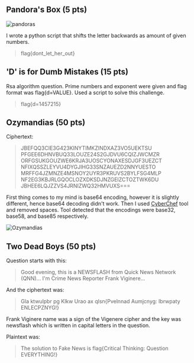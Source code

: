 ## Pandora's Box (5 pts)
![pandoras](https://i.ibb.co/vdry0ZC/pandoras.png)

I wrote a python script that shifts the letter backwards as amount of given numbers.

>flag{dont_let_her_out}

## 'D' is for Dumb Mistakes (15 pts)
Rsa algorithm question. Prime numbers and exponent were given and flag format was flag{d=VALUE}. Used a script to solve this challenge.

>flag{d=1457215}

## Ozymandias (50 pts)
Ciphertext:
> JBEFQQ3CIE3G423KINYTIMKZINDXAZ3VO5UEKTSU PFGEE6DHNVBUQ33LOUZE24S2GJDVU6CQIZJWCMZR ORFGSUKGOUZWE6KRJA3UOSCYONAXESDJGF3UEZCT NFIXQSSZLEYVU4DYGJIHG33SNZAUEZD2NNYUESTO MRFFG4JZMNZE4MSNOY2UYR3PKRUVS2BYLFSG4MLP NF2EG3KBJRLGQOCLOZXDKSDJNZGEIZCTOZTWK6DU JBHEE6LQJZZVS4JRNIZWQ32HMVUXS===

First thing comes to my mind is base64 encoding, however it is slightly different, hence base64 decoding didn't work. Then I used [CyberChef](https://gchq.github.io/CyberChef/) tool and removed spaces. Tool detected that the encodings were base32, base58, and base85 respectively.

![Ozymandias](https://i.ibb.co/R2SR9Pg/4.png)

## Two Dead Boys (50 pts)
Question starts with this:

> Good evening, this is a NEWSFLASH from Quick News Network (QNN)... I'm Crime News Reporter Frank Viginere...

And the ciphertext was:
> Gla ktwulpbr pg Klkw Urao ax qlsn{Pvelnnad Aumjcnyg: Ibrwpaty ENLECPZNYG!}

Frank Viginere name was a sign of the Vigenere cipher and the key was newsflash which is written in capital letters in the question.

Plaintext was:
> The solution to Fake News is flag{Critical Thinking: Question EVERYTHING!}



